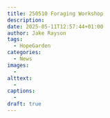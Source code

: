 ```yaml
---
title: 250510 Foraging Workshop
description: 
date: 2025-05-11T12:57:44+01:00
author: Jake Rayson 
tags: 
  - HopeGarden
categories: 
  - News
images:
  - 
alttext: 
  - 
captions: 
  - 
draft: true
---
```

